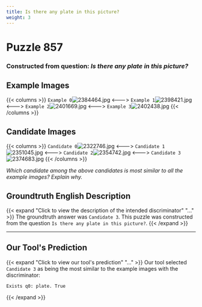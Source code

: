 ```yaml
---
title: Is there any plate in this picture?
weight: 3
---
```


# Puzzle 857
### Constructed from question: _Is there any plate in this picture?_


## Example Images
{{< columns >}}
`Example 0`![2384464.jpg](/gqa_images/2384464.jpg)
<--->
`Example 1`![2398421.jpg](/gqa_images/2398421.jpg)
<--->
`Example 2`![2401669.jpg](/gqa_images/2401669.jpg)
<--->
`Example 3`![2402438.jpg](/gqa_images/2402438.jpg)
{{< /columns >}}

## Candidate Images
{{< columns >}}
`Candidate 0`![2322746.jpg](/gqa_images/2322746.jpg)
<--->
`Candidate 1`![2351045.jpg](/gqa_images/2351045.jpg)
<--->
`Candidate 2`![2354742.jpg](/gqa_images/2354742.jpg)
<--->
`Candidate 3`![2374683.jpg](/gqa_images/2374683.jpg)
{{< /columns >}}

*Which candidate among the above candidates is most similar to all the example images? Explain why.*

## Groundtruth English Description

{{< expand "Click to view the description of the intended discriminator" "..." >}}
The groundtruth answer was `Candidate 3`. This puzzle was constructed from the question `Is there any plate in this picture?`.
{{< /expand >}}

---

## Our Tool's Prediction

{{< expand "Click to view our tool's prediction" "..." >}}
Our tool selected `Candidate 3` as being the most similar to the example images with the discriminator:
```plaintext
Exists q0: plate. True
```
{{< /expand >}}
